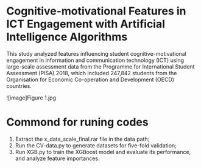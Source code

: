 # Cognitive-motivational Features in ICT Engagement with Artificial Intelligence Algorithms
This study analyzed features influencing student cognitive-motivational engagement in information and communication technology (ICT) using large-scale assessment data from the Programme for International Student Assessment (PISA) 2018, which included 247,842 students from the Organisation for Economic Co-operation and Development (OECD) countries.

![image]Figure 1.jpg

# Commond for runing codes
1. Extract the x_data_scale_final.rar file in the data path;
2. Run the CV-data.py to generate datasets for five-fold validation;
3. Run XGB.py to train the XGBoost model and evaluate its performance, and analyze feature importances.
